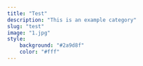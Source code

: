 ```yaml
---
title: "Test"
description: "This is an example category"
slug: "test"
image: "1.jpg"
style:
    background: "#2a9d8f"
    color: "#fff"
---
```

